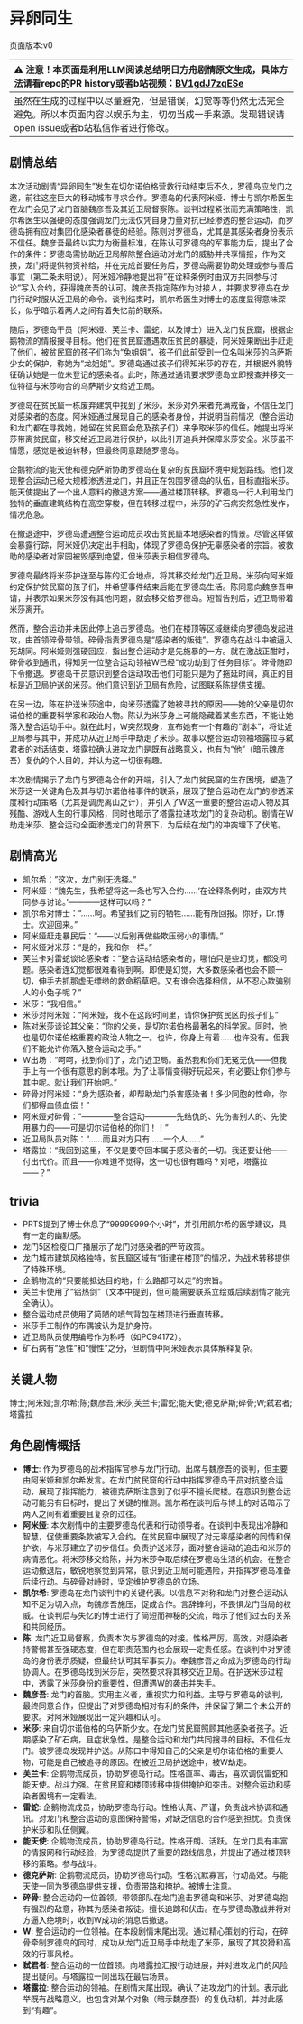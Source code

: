 # 异卵同生
页面版本:v0
 

| :warning: 注意！本页面是利用LLM阅读总结明日方舟剧情原文生成，具体方法请看repo的PR history或者b站视频：[BV1gdJ7zqESe](https://www.bilibili.com/video/BV1gdJ7zqESe/)         |
|:----------------------------|
| 虽然在生成的过程中以尽量避免，但是错误，幻觉等等仍然无法完全避免。所以本页面内容以娱乐为主，切勿当成一手来源。发现错误请open issue或者b站私信作者进行修改。|



## 剧情总结
本次活动剧情“异卵同生”发生在切尔诺伯格营救行动结束后不久，罗德岛应龙门之邀，前往这座巨大的移动城市寻求合作。罗德岛的代表阿米娅、博士与凯尔希医生在龙门会见了龙门首脑魏彦吾及其近卫局督察陈。谈判过程紧张而充满策略性，凯尔希医生以强硬的态度强调龙门无法仅凭自身力量对抗已经渗透的整合运动，而罗德岛拥有应对集团化感染者暴徒的经验。陈则对罗德岛，尤其是其感染者身份表示不信任。魏彦吾最终以实力为衡量标准，在陈认可罗德岛的军事能力后，提出了合作的条件：罗德岛需协助近卫局解除整合运动对龙门的威胁并共享情报，作为交换，龙门将提供物资补给，并在完成首要任务后，罗德岛需要协助处理或参与善后事宜（第二条未明说）。阿米娅冷静地提出将“在诠释条例时由双方共同参与讨论”写入合约，获得魏彦吾的认可。魏彦吾指定陈作为对接人，并要求罗德岛在龙门行动时服从近卫局的命令。谈判结束时，凯尔希医生对博士的态度显得意味深长，似乎暗示着两人之间有着失忆前的联系。

随后，罗德岛干员（阿米娅、芙兰卡、雷蛇，以及博士）进入龙门贫民窟，根据企鹅物流的情报搜寻目标。他们在贫民窟遭遇欺压贫民的暴徒，阿米娅果断出手赶走了他们，被贫民窟的孩子们称为“兔姐姐”，孩子们此前受到一位名叫米莎的乌萨斯少女的保护，称她为“龙姐姐”。罗德岛通过孩子们得知米莎的存在，并根据外貌特征确认她是一位未登记的感染者。此时，陈通过通讯要求罗德岛立即搜查并移交一位特征与米莎吻合的乌萨斯少女给近卫局。

罗德岛在贫民窟一栋废弃建筑中找到了米莎。米莎对外来者充满戒备，不信任龙门对感染者的态度。阿米娅通过展现自己的感染者身份，并说明当前情况（整合运动和龙门都在寻找她，她留在贫民窟会危及孩子们）来争取米莎的信任。她提出将米莎带离贫民窟，移交给近卫局进行保护，以此引开追兵并保障米莎安全。米莎虽不情愿，感觉是被迫转移，但最终同意跟随罗德岛。

企鹅物流的能天使和德克萨斯协助罗德岛在复杂的贫民窟环境中规划路线。他们发现整合运动已经大规模渗透进龙门，并且正在包围罗德岛的队伍，目标直指米莎。能天使提出了一个出人意料的撤退方案——通过楼顶转移。罗德岛一行人利用龙门独特的垂直建筑结构在高空穿梭，但在转移过程中，米莎的矿石病突然急性发作，情况危急。

在撤退途中，罗德岛遭遇整合运动成员攻击贫民窟本地感染者的情景。尽管这样做会暴露行踪，阿米娅仍决定出手相助，体现了罗德岛保护无辜感染者的宗旨。被救助的感染者对家园被毁感到绝望，但米莎表示相信罗德岛。

罗德岛最终将米莎护送至与陈的汇合地点，将其移交给龙门近卫局。米莎向阿米娅约定保护贫民窟的孩子们，并希望事件结束后能在罗德岛生活。陈同意向魏彦吾申请，并表示如果米莎没有其他问题，就会移交给罗德岛。短暂告别后，近卫局带着米莎离开。

然而，整合运动并未因此停止追击罗德岛。他们在楼顶等区域继续向罗德岛发起进攻，由首领碎骨带领。碎骨指责罗德岛是“感染者的叛徒”。罗德岛在战斗中被逼入死胡同。阿米娅则强硬回应，指出整合运动才是先施暴的一方。就在激战正酣时，碎骨收到通讯，得知另一位整合运动领袖W已经“成功劫到了任务目标”。碎骨随即下令撤退。罗德岛干员意识到整合运动攻击他们可能只是为了拖延时间，真正的目标是近卫局护送的米莎。他们意识到近卫局有危险，试图联系陈提供支援。

在另一边，陈在护送米莎途中，向米莎透露了她被寻找的原因——她的父亲是切尔诺伯格的重要科学家和政治人物。陈认为米莎身上可能隐藏着某些东西，不能让她落入整合运动手中。就在此时，W突然现身，宣布她有一个有趣的“剧本”，将让近卫局参与其中，并成功从近卫局手中劫走了米莎。故事以整合运动领袖塔露拉与弑君者的对话结束，塔露拉确认进攻龙门是既有战略意义，也有为“他”（暗示魏彦吾）复仇的个人目的，并认为这一切很有趣。

本次剧情揭示了龙门与罗德岛合作的开端，引入了龙门贫民窟的生存困境，塑造了米莎这一关键角色及其与切尔诺伯格事件的联系，展现了整合运动在龙门的渗透深度和行动策略（尤其是调虎离山之计），并引入了W这一重要的整合运动人物及其残酷、游戏人生的行事风格，同时也暗示了塔露拉进攻龙门的复杂动机。剧情在W劫走米莎、整合运动全面渗透龙门的背景下，为后续在龙门的冲突埋下了伏笔。
## 剧情高光
- 凯尔希：”这次，龙门别无选择。”
- 阿米娅：“魏先生，我希望将这一条也写入合约......‘在诠释条例时，由双方共同参与讨论。’————这样可以吗？”
- 凯尔希对博士：“......呵。希望我们之前的牺牲......能有所回报。你好，Dr.博士。欢迎回来。”
- 阿米娅赶走暴民后：“——以后别再做些欺压弱小的事情。”
- 阿米娅对米莎：“是的，我和你一样。”
- 芙兰卡对雷蛇谈论感染者：“整合运动给感染者的，哪怕只是些幻觉，都没问题。感染者连幻觉都很难看得到啊。即使是幻觉，大多数感染者也会不顾一切，伸手去抓那虚无缥缈的救命稻草吧。又有谁会选择相信，从不忍心欺骗别人的小兔子呢？”
- 米莎：“我相信。”
- 米莎对阿米娅：“阿米娅，我不在这段时间里，请你保护贫民区的孩子们。”
- 陈对米莎谈论其父亲：“你的父亲，是切尔诺伯格最著名的科学家。同时，他也是切尔诺伯格重要的政治人物之一。也许，你身上有着......也许没有。但我们不能允许你落入整合运动之手。”
- W出场：“呵呵，找到你们了，龙门近卫局。虽然我和你们无冤无仇——但我手上有一个很有意思的剧本哦。为了让事情变得好玩起来，有必要让你们参与其中呢。就让我们开始吧。”
- 碎骨对阿米娅：“身为感染者，却帮助龙门杀害感染者！多少同胞的性命，你们都得血债血偿！”
- 阿米娅对碎骨：“————整合运动————先结仇的、先伤害别人的、先使用暴力的——可是切尔诺伯格的你们！！”
- 近卫局队员对陈：“......而且对方只有......一个人......”
- 塔露拉：“我回到这里，不仅是要夺回本属于感染者的一切。我还要让他——付出代价。而且——你难道不觉得，这一切也很有趣吗？对吧，塔露拉——？”
## trivia
- PRTS提到了博士休息了“99999999个小时”，并引用凯尔希的医学建议，具有一定的幽默感。
- 龙门5区检疫口广播展示了龙门对感染者的严苛政策。
- 龙门城市建筑风格独特，贫民窟区域有“街建在楼顶”的情况，为战术转移提供了特殊环境。
- 企鹅物流的“只要能抵达目的地，什么路都可以走”的宗旨。
- 芙兰卡使用了“铝热剑”（文本中提到，但可能需要联系立绘或后续剧情才能完全确认）。
- 整合运动成员使用了简陋的喷气背包在楼顶进行垂直转移。
- 米莎手工制作的布偶被认为是护身符。
- 近卫局队员使用编号作为称呼（如PC94172）。
- 矿石病有“急性”和“慢性”之分，但剧情中阿米娅表示具体解释复杂。
## 关键人物
博士;阿米娅;凯尔希;陈;魏彦吾;米莎;芙兰卡;雷蛇;能天使;德克萨斯;碎骨;W;弑君者;塔露拉
## 角色剧情概括
-   **博士**: 作为罗德岛的战术指挥官参与龙门行动。出席与魏彦吾的谈判，但主要由阿米娅和凯尔希发言。在龙门贫民窟的行动中指挥罗德岛干员对抗整合运动，展现了指挥能力，被德克萨斯注意到了似乎不擅长爬楼。在意识到整合运动可能另有目标时，提出了关键的推测。凯尔希在谈判后与博士的对话暗示了两人之间有着重要且复杂的过往。
-   **阿米娅**: 本次剧情中的主要罗德岛代表和行动领导者。在谈判中表现出冷静和智慧，促使重要条款被写入合约。在贫民窟中展现了对无辜感染者的同情和保护欲，与米莎建立了初步信任。负责护送米莎，面对整合运动的追击和米莎的病情恶化。将米莎移交给陈，并为米莎争取后续在罗德岛生活的机会。在整合运动撤退后，敏锐地察觉到异常，意识到近卫局可能遇险，并指挥罗德岛准备后续行动。与碎骨对峙时，坚定维护罗德岛的立场。
-   **凯尔希**: 罗德岛在龙门谈判中的关键代表。以信息不对称和龙门对整合运动认知不足为切入点，向魏彦吾施压，促成合作。言辞锋利，不畏惧龙门当局的权威。在谈判后与失忆的博士进行了简短而神秘的交流，暗示了他们过去的关系和共同经历。
-   **陈**: 龙门近卫局督察，负责本次与罗德岛的对接。性格严厉，高效，对感染者持警惕甚至强硬态度，但在职责范围内也会展现一定责任感。在谈判中对罗德岛的身份表示质疑，但最终认可其军事实力。奉魏彦吾之命成为罗德岛的行动协调人。在罗德岛找到米莎后，突然要求将其移交近卫局。在护送米莎过程中，透露了米莎身份的重要性，但遭遇W的袭击并失手。
-   **魏彦吾**: 龙门的首脑。实用主义者，重视实力和利益。主导与罗德岛的谈判，最终同意合作，但提出了对罗德岛相对有利的条件，并保留了第二个未公开的要求。对阿米娅展现出一定兴趣和认可。
-   **米莎**: 来自切尔诺伯格的乌萨斯少女。在龙门贫民窟照顾其他感染者孩子。近期感染了矿石病，且症状急性。是整合运动和龙门共同搜寻的目标。不信任龙门。被罗德岛发现并护送。从陈口中得知自己的父亲是切尔诺伯格的重要人物，可能是自己被追寻的原因。在被近卫局护送途中，被W劫走。
-   **芙兰卡**: 企鹅物流成员，协助罗德岛行动。性格直率、毒舌，喜欢调侃雷蛇和能天使。战斗力强。在贫民窟和楼顶转移中提供掩护和突击。对整合运动和感染者困境有一定看法。
-   **雷蛇**: 企鹅物流成员，协助罗德岛行动。性格认真、严谨，负责战术协调和通讯。对龙门和整合运动的意图保持警惕，对缺乏信息的合作感到担忧。负责保护米莎和队伍侧翼。
-   **能天使**: 企鹅物流成员，协助罗德岛行动。性格开朗、活跃。在龙门具有丰富的情报网和行动经验，为罗德岛提供了重要的路线信息，并提出了通过楼顶转移的策略。参与战斗。
-   **德克萨斯**: 企鹅物流成员，协助罗德岛行动。性格沉默寡言，行动高效。与能天使一同为罗德岛提供支援，负责带路和掩护。被博士注意。
-   **碎骨**: 整合运动的一位首领。带领部队在龙门追击罗德岛和米莎。对罗德岛抱有强烈的敌意，称其为感染者叛徒。擅长追踪和伏击。在与罗德岛激战并将对方逼入绝境时，收到W成功的消息后撤退。
-   **W**: 整合运动的一位领袖。在本段剧情末尾出现。通过精心策划的行动，在碎骨牵制罗德岛的同时，成功从龙门近卫局手中劫走了米莎，展现了其狡猾和高效的行事风格。
-   **弑君者**: 整合运动的一位首领。向塔露拉汇报行动进展，并对进攻龙门的风险提出疑问。与塔露拉一同出现在最后场景。
-   **塔露拉**: 整合运动的领袖。在剧情末尾出现，确认了进攻龙门的计划。表示此举既有战略意义，也包含对某个对象（暗示魏彦吾）的复仇动机，并对此感到“有趣”。